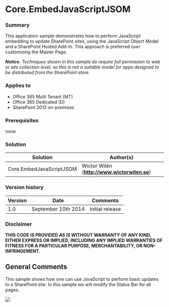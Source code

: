 # Core.EmbedJavaScriptJSOM #

### Summary ###
This application sample demonstrates how to perform JavaScript embedding to update SharePoint sites, using the JavaScript Object Model and a SharePoint Hosted Add-In. 
This approach is preferred over customizing the Master Page.

***Notice**. Techniques shown in this sample do require full permission to web or site collection level, so this is not a suitable model for apps designed to be distributed from the SharePoint store.*

### Applies to ###
-  Office 365 Multi Tenant (MT)
-  Office 365 Dedicated (D)
-  SharePoint 2013 on-premises

### Prerequisites ###
none

### Solution ###
Solution | Author(s)
---------|----------
Core.EmbedJavaScriptJSOM | Wictor Wilén (**http://www.wictorwilen.se**)

### Version history ###
Version | Date | Comments
---------| -----| --------
1.0 | September 10th 2014 | Initial release

### Disclaimer ###
**THIS CODE IS PROVIDED *AS IS* WITHOUT WARRANTY OF ANY KIND, EITHER EXPRESS OR IMPLIED, INCLUDING ANY IMPLIED WARRANTIES OF FITNESS FOR A PARTICULAR PURPOSE, MERCHANTABILITY, OR NON-INFRINGEMENT.**

## General Comments ##
This sample shows how one can use JavaScript to perform basic updates to a SharePoint site.  In this sample we will modify the Status Bar for all pages. 

![](http://i.imgur.com/xpL9UGb.png)

